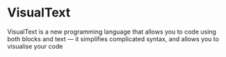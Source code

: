 # VisualText
VisualText is a new programming language that allows you to code using both blocks and text — it simplifies complicated syntax, and allows you to visualise your code
